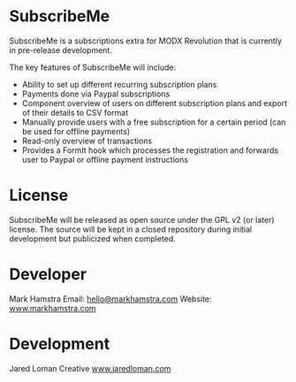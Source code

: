 # SubscribeMe
SubscribeMe is a subscriptions extra for MODX Revolution that is currently in pre-release development.

The key features of SubscribeMe will include:
- Ability to set up different recurring subscription plans
- Payments done via Paypal subscriptions
- Component overview of users on different subscription plans and export of their details to CSV format
- Manually provide users with a free subscription for a certain period (can be used for offline payments)
- Read-only overview of transactions
- Provides a FormIt hook which processes the registration and forwards user to Paypal or offline payment instructions

# License
SubscribeMe will be released as open source under the GPL v2 (or later) license. The source will be kept in a closed
repository during initial development but publicized when completed.

# Developer
Mark Hamstra
Email: hello@markhamstra.com
Website: www.markhamstra.com

# Development
Jared Loman Creative
www.jaredloman.com